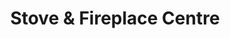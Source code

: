 ---
title: "Stove & Fireplace Centre"
url: /darlington/stove-und-fireplace-centre/
shop: Kamine & Öfen
---